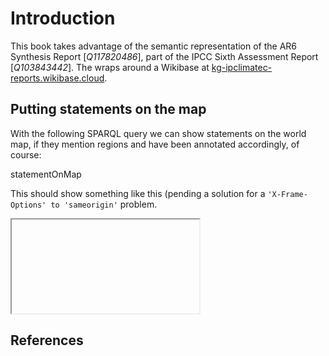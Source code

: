# Introduction

This book takes advantage of the semantic representation of the AR6 Synthesis Report
[<cite>Q117820486</cite>], part of the IPCC Sixth Assessment Report [<cite>Q103843442</cite>].
The wraps around a Wikibase at [kg-ipclimatec-reports.wikibase.cloud](https://kg-ipclimatec-reports.wikibase.cloud/).

## Putting statements on the map

With the following SPARQL query we can show statements on the world map, if they
mention regions and have been annotated accordingly, of course:

<sparql>statementOnMap</sparql>

This should show something like this (pending a solution for a `'X-Frame-Options' to 'sameorigin'` problem.

<iframe>statementOnMap</iframe>

## References

<references/>
